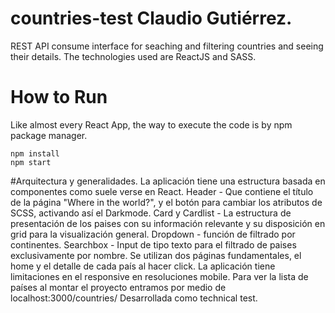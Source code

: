 # countries-test Claudio Gutiérrez. 
REST  API consume interface for seaching and filtering countries and seeing their details. 
The technologies used are ReactJS and SASS.
# How to Run 
Like almost every React App, the way to execute the code is by npm package manager. 
```
npm install 
npm start
```
#Arquitectura y generalidades. 
La aplicación tiene una estructura basada en componentes como suele verse en React.
Header - Que contiene el título de la página "Where in the world?", y el botón para cambiar los atributos de SCSS, activando así el Darkmode. 
Card y Cardlist - La estructura de presentación de los paises con su información relevante y su disposición en grid para la visualización general. 
Dropdown - función de filtrado por continentes. 
Searchbox - Input de tipo texto para el filtrado de paises exclusivamente por nombre. 
Se utilizan dos páginas fundamentales, el home y el detalle de cada país al hacer click.
La aplicación tiene limitaciones en el responsive en resoluciones mobile. 
Para ver la lista de países al montar el proyecto entramos por medio de localhost:3000/countries/ 
Desarrollada como technical test. 
